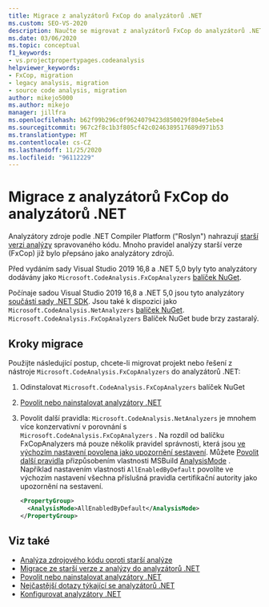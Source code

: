 ```yaml
---
title: Migrace z analyzátorů FxCop do analyzátorů .NET
ms.custom: SEO-VS-2020
description: Naučte se migrovat z analyzátorů FxCop do analyzátorů .NET.
ms.date: 03/06/2020
ms.topic: conceptual
f1_keywords:
- vs.projectpropertypages.codeanalysis
helpviewer_keywords:
- FxCop, migration
- legacy analysis, migration
- source code analysis, migration
author: mikejo5000
ms.author: mikejo
manager: jillfra
ms.openlocfilehash: b62f99b296c0f9624079423d850029f804e5ebe4
ms.sourcegitcommit: 967c2f8c1b3f805cf42c0246389517689d971b53
ms.translationtype: MT
ms.contentlocale: cs-CZ
ms.lasthandoff: 11/25/2020
ms.locfileid: "96112229"
---
```

# <a name="migrate-from-fxcop-analyzers-to-net-analyzers"></a>Migrace z analyzátorů FxCop do analyzátorů .NET

Analyzátory zdroje podle .NET Compiler Platform ("Roslyn") nahrazují [starší verzi analýzy](code-analysis-for-managed-code-overview.md) spravovaného kódu. Mnoho pravidel analýzy starší verze (FxCop) již bylo přepsáno jako analyzátory zdrojů.

Před vydáním sady Visual Studio 2019 16,8 a .NET 5,0 byly tyto analyzátory dodávány jako `Microsoft.CodeAnalysis.FxCopAnalyzers` [balíček NuGet](https://www.nuget.org/packages/Microsoft.CodeAnalysis.FxCopAnalyzers).

Počínaje sadou Visual Studio 2019 16,8 a .NET 5,0 jsou tyto analyzátory [součástí sady .NET SDK](/dotnet/fundamentals/code-analysis/overview). Jsou také k dispozici jako `Microsoft.CodeAnalysis.NetAnalyzers` [balíček NuGet](https://www.nuget.org/packages/Microsoft.CodeAnalysis.NetAnalyzers). `Microsoft.CodeAnalysis.FxCopAnalyzers` Balíček NuGet bude brzy zastaralý.

## <a name="migration-steps"></a>Kroky migrace

Použijte následující postup, chcete-li migrovat projekt nebo řešení z nástroje `Microsoft.CodeAnalysis.FxCopAnalyzers` do analyzátorů .NET:

1. Odinstalovat `Microsoft.CodeAnalysis.FxCopAnalyzers` balíček NuGet

2. [Povolit nebo nainstalovat analyzátory .NET](install-net-analyzers.md)

3. Povolit další pravidla: `Microsoft.CodeAnalysis.NetAnalyzers` je mnohem více konzervativní v porovnání s `Microsoft.CodeAnalysis.FxCopAnalyzers` . Na rozdíl od balíčku FxCopAnalyzers má pouze několik pravidel správnosti, která jsou [ve výchozím nastavení povolena jako upozornění sestavení](/dotnet/fundamentals/code-analysis/overview#enabled-rules). Můžete [Povolit další pravidla](/dotnet/fundamentals/code-analysis/overview#enable-additional-rules) přizpůsobením vlastnosti MSBuild [AnalysisMode](/dotnet/core/project-sdk/msbuild-props#analysismode) . Například nastavením vlastnosti `AllEnabledByDefault` povolíte ve výchozím nastavení všechna příslušná pravidla certifikační autority jako upozornění na sestavení.

   ```xml
   <PropertyGroup>
     <AnalysisMode>AllEnabledByDefault</AnalysisMode>
   </PropertyGroup>
   ```

## <a name="see-also"></a>Viz také

- [Analýza zdrojového kódu oproti starší analýze](net-analyzers-faq.md#whats-the-difference-between-legacy-fxcop-and-net-analyzers)
- [Migrace ze starší verze z analýzy do analyzátorů .NET](migrate-from-legacy-analysis-to-net-analyzers.md)
- [Povolit nebo nainstalovat analyzátory .NET](install-net-analyzers.md)
- [Nejčastější dotazy týkající se analyzátorů .NET](net-analyzers-faq.md)
- [Konfigurovat analyzátory .NET](/dotnet/fundamentals/code-analysis/code-quality-rule-options)
